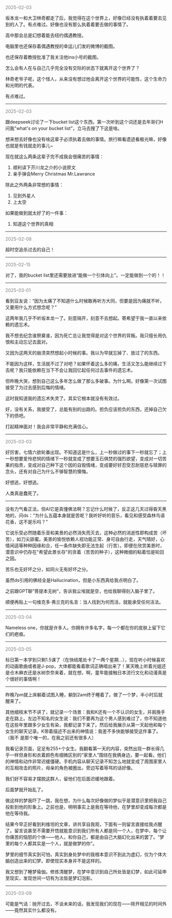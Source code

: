 
<span style="color: gray;">2025-02-03</span>

坂本龙一和大卫林奇都走了后，我觉得在这个世界上，好像已经没有执着着要去见到的人了。有点难过。好像也没有那么执着着要去做的事情了。

高中那会总是幻想着能去纽约偶遇教授。

电脑里也还保存着偶遇教授的幸运儿们发的微博的截图。

也还保存着教授批准了我关注他ins小号的截图。

怎么会有人在与自己几乎完全没有交际的状态下就离开这个世界了？

林奇老爷子呢，这个怪人，从来没有想过他会离开这个世界的可能性，这个生命力和光明的代表。

有点难过。

---

<span style="color: gray;">2025-02-03</span>

跟deepseek讨论了一下bucket list这个东西。第一次听到这个词还是去年哥们H问我"what's on your bucket list"，立马去搜了下这是啥。

想来想去好像也没有啥这辈子必须执着去做的事情。旅行嘛看遗迹看极光嘛，好像也就是有钱就走的事儿~

现在就这么两条这辈子完不成我会很痛苦的事情：

1. 顺利读下芥川龙之介的小说原文
2. 亲手弹会Merry Christmas Mr.Lawrance

除此之外两条非常想的事情：

1. 见到外星人
2. 上太空

如果能做到就太好了的一件事：

1. 知道这个世界的真相

---

<span style="color: gray;">2025-02-08</span>

超时空追杀过去的自己！

---

<span style="color: gray;">2025-02-15</span>

对了，我的bucket list里还需要放进“能做一个引体向上”。一定能做到一个的！！

---

<span style="color: gray;">2025-03-01</span>

看到豆友说：“因为太痛了不知道什么时候敢再听方大同，但要是因为痛就不听，又要用什么方式想念呢？”

这两年我几乎不听坂本龙一了。刻意隔开，刻意不去想起。寄希望于我一直以来依赖的遗忘术。

我不想去纪念谁祭奠谁，因为死亡总让我觉得是对这个世界的背叛。我只擅长用仇恨和主动忘记去面对。

又因为这两天的崩溃突然想起小时候的事。我以为早就忘掉了、放过了的东西。

不能因为这样，生活就不过了对吧？如果怀着这么多的痛，生活又怎么能继续过下去呢？我只能依赖在当下不会让我回忆起任何过去事件的遗忘术。

但昨晚大哭，想到自己这么多年怎么做了那么多破事。为什么啊。好像第一次试图接受了为过去感到后悔的情绪。

这时我知道我的遗忘术失灵了。其实它根本就没有有效过。

好，没有关系，我接受了，总能有别的出路的。担负应该担负的东西，还掉自己欠下的债吧。

打起精神面对！我会非常平静和充满信心。

---

<span style="color: gray;">2025-03-03</span>

好厉害，七情六欲轮番出现。不知道这是什么，上一秒做过的事下一秒就忘了；上一秒想要爱怜悲悯的情绪下一秒就变成了想要玉石俱焚的强烈欲望，变成对一切苦果的指责，变成对自己种下这个因的自毁情绪，变成要好好忍受忍耐慈悲与赎罪的念头，还有对自己为什么不够智慧的懊悔。

好想逃，好想逃。

人类真是蠢死了。

---

没有力气看正法，但AI它是真懂佛法啊？忘记什么时候了，反正这几天过得昏天黑地的，问ds：“为什么五蕴本身就是苦呢？我听好听的音乐，看见和感受森林鸟语花香，这不是乐吗？”

它说乐受必然随着乐音和美景的必然消失而灭去，这种必然的消逝性即构成苦（坏苦），如刀尖舔蜜。美景的愉悦依赖人视功能正常、身可自由行走，天气晴好，心情闲适等种种因缘和合，任一条件缺失即无法生起（行苦）。即便在欣赏美景时，潜意识中仍存在"希望此景长存"的贪着（苦苦的种子），这种微细的粘着恰是轮回之因。

苦乐也无好坏之分，如同火无有好坏之分。

虽然ds引用的佛经全是Hallucination，但是小东西真给我点明白了。

之前跟GPT聊”菩提本无树“，告诉我尘埃就是空，也给我聊得刻入脑子里了。

顺便再贴上一句维克多·弗兰克的名言：当人找到为何而活，就能承受任何活法。

---
<span style="color: gray;">2025-03-04</span>

Nameless one，你就是许多人。你拥有许多名字，每一个都在你的皮肤上留下它们的疤痕。

---
<span style="color: gray;">2025-03-05</span>

标日第一本学到只剩1.5课了（在快结尾处卡了一两个星期…），现在听小时候喜欢的动画歌曲或者是J-pop，大体都能看着歌词正确唱出来了！某天晚上听着光姐还是仓木麻衣还是水树奈奈来着，就在想，啊，童年能接触日本流行文化和动漫真是个很好的事情啊！

---
昨晚7pm就上床躺着试图入睡，躺到2am终于睡着了。做了一个梦，半小时后就醒来了。

其他细枝末节不讲了，就记录一个场景：我和K还有一个不认识的女生，并肩挽手走在路上。左边不知名的女生说：我们不要再为这个男人感到难过了，你不知道他在这些年里跟多少女生有染，我都记录下来了。然后给我展示从第一天起他和每个女生的聊天记录。K带着描述不出来的神情说：我差不多快能够接受这件事了。（我不  是那个唯一的，在我之前还有很多人）

我看记录页面，足足有255+个女生。我翻看第一天的内容，突然出现一群长得几乎一样但身形和衣着颜色有细微区别的“家里人”围绕在我俩身边，要一起看。他们的神情和动作非常迟缓僵硬。手机内容从聊天记录不知怎么地就变成了周围家里人的互相攻击的照片，母亲的角色被圈出，旁边写着辱骂的话好像。

我们好不容易才摆脱这群人，留他们在后面迟缓地跟着。

后面梦就开始乱了。

做这样的梦我吓了一跳，我在想，为什么每次好像做的梦似乎是潜意识里把我自己投影到他的形象上。之前也是，明明事实上是我在等待他，在梦里却变成每次都是他在等待我。

结果今早正好看到利维坦的文章，讲共享自我观，下面有一则留言直接给我点醒了。留言说甚至不需要开悟就能意识到我们所有人都是同一个人，在梦中，每个让你痛苦的恼怒的个体——他人，和你自己，都是由自己大脑幻化出来的罢了。“梦里的每个人都其实是一个人，就是做梦的你”。

梦里的细节真实到可怕，真实到身处梦中的我根本意识不到此为虚幻，仅为个体大脑创造出来的幻梦。即使现实本身并不是这样的。

我又想到了睡梦瑜伽。修炼清醒梦，在梦中意识到自己所处皆是幻梦，如此可延申至现实，发现世间一切有为法皆是梦幻泡影。

---
<span style="color: gray;">2025-03-09</span>

可能是气话：抛开过去，不谈未来的话，我发现我们的现在——除开相见的时间外——竟然其实什么都没有。